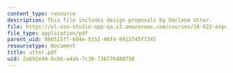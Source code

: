 ```yaml
---
content_type: resource
description: This file includes design proposals by Darlene Utter.
file: https://ol-ocw-studio-app-qa.s3.amazonaws.com/courses/16-622-experimental-projects-ii-fall-2003/2a692e498cbba4ab7c30736776488750_utter.pdf
file_type: application/pdf
parent_uid: 086515f7-604e-5152-48f4-9912745f7345
resourcetype: Document
title: utter.pdf
uid: 2a692e49-8cbb-a4ab-7c30-736776488750
---
```

